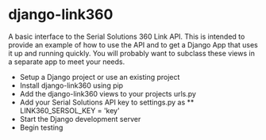 django-link360
================

A basic interface to the Serial Solutions 360 Link API.  This is intended to 
provide an example of how to use the API and to get a Django App that uses it
up and running quickly.  You will probably want to subclass these views in a
separate app to meet your needs. 

* Setup a Django project or use an existing project
* Install django-link360 using pip
* Add the django-link360 views to your projects urls.py
* Add your Serial Solutions API key to settings.py as
** LINK360_SERSOL_KEY = 'key'
* Start the Django development server
* Begin testing


